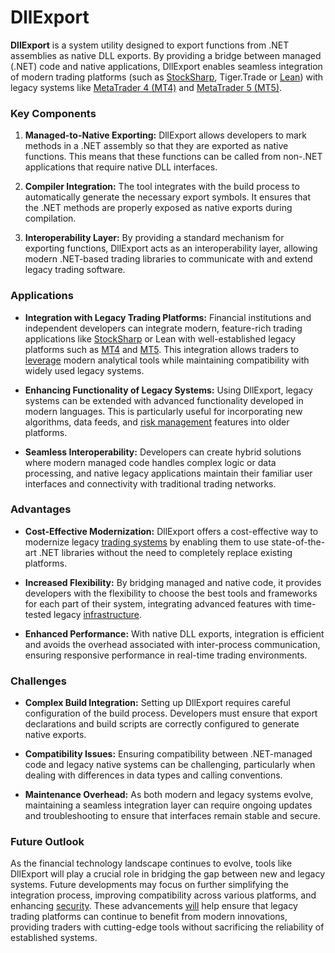 # DllExport

**DllExport** is a system utility designed to export functions from .NET assemblies as native DLL exports. By providing a bridge between managed (.NET) code and native applications, DllExport enables seamless integration of modern trading platforms (such as [StockSharp](../s/stocksharp.md), Tiger.Trade or [Lean](../q/quantconnect.md)) with legacy systems like [MetaTrader 4 (MT4)](../m/metatrader4.md) and [MetaTrader 5 (MT5)](../m/metatrader5.md).

### Key Components

1. **Managed-to-Native Exporting:** 
   DllExport allows developers to mark methods in a .NET assembly so that they are exported as native functions. This means that these functions can be called from non-.NET applications that require native DLL interfaces.

2. **Compiler Integration:** 
   The tool integrates with the build process to automatically generate the necessary export symbols. It ensures that the .NET methods are properly exposed as native exports during compilation.

3. **Interoperability Layer:** 
   By providing a standard mechanism for exporting functions, DllExport acts as an interoperability layer, allowing modern .NET-based trading libraries to communicate with and extend legacy trading software.

### Applications

- **Integration with Legacy Trading Platforms:** 
  Financial institutions and independent developers can integrate modern, feature-rich trading applications like [StockSharp](../s/stocksharp.md) or Lean with well-established legacy platforms such as [MT4](../m/metatrader4.md) and [MT5](../m/metatrader5.md). This integration allows traders to [leverage](../l/leverage.md) modern analytical tools while maintaining compatibility with widely used legacy systems.

- **Enhancing Functionality of Legacy Systems:** 
  Using DllExport, legacy systems can be extended with advanced functionality developed in modern languages. This is particularly useful for incorporating new algorithms, data feeds, and [risk management](../r/risk_management.md) features into older platforms.

- **Seamless Interoperability:** 
  Developers can create hybrid solutions where modern managed code handles complex logic or data processing, and native legacy applications maintain their familiar user interfaces and connectivity with traditional trading networks.

### Advantages

- **Cost-Effective Modernization:** 
  DllExport offers a cost-effective way to modernize legacy [trading systems](../t/trading_systems.md) by enabling them to use state-of-the-art .NET libraries without the need to completely replace existing platforms.

- **Increased Flexibility:** 
  By bridging managed and native code, it provides developers with the flexibility to choose the best tools and frameworks for each part of their system, integrating advanced features with time-tested legacy [infrastructure](../i/infrastructure.md).

- **Enhanced Performance:** 
  With native DLL exports, integration is efficient and avoids the overhead associated with inter-process communication, ensuring responsive performance in real-time trading environments.

### Challenges

- **Complex Build Integration:** 
  Setting up DllExport requires careful configuration of the build process. Developers must ensure that export declarations and build scripts are correctly configured to generate native exports.

- **Compatibility Issues:** 
  Ensuring compatibility between .NET-managed code and legacy native systems can be challenging, particularly when dealing with differences in data types and calling conventions.

- **Maintenance Overhead:** 
  As both modern and legacy systems evolve, maintaining a seamless integration layer can require ongoing updates and troubleshooting to ensure that interfaces remain stable and secure.

### Future Outlook

As the financial technology landscape continues to evolve, tools like DllExport will play a crucial role in bridging the gap between new and legacy systems. Future developments may focus on further simplifying the integration process, improving compatibility across various platforms, and enhancing [security](../s/security.md). These advancements [will](../w/will.md) help ensure that legacy trading platforms can continue to benefit from modern innovations, providing traders with cutting-edge tools without sacrificing the reliability of established systems.
